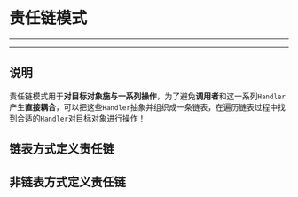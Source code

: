 # 责任链模式

---
---

## 说明

责任链模式用于**对目标对象施与一系列操作**，为了避免**调用者**和这一系列`Handler`产生**直接耦合**，可以把这些`Handler`抽象并组织成一条链表，在遍历链表过程中找到合适的`Handler`对目标对象进行操作！

## 链表方式定义责任链



## 非链表方式定义责任链